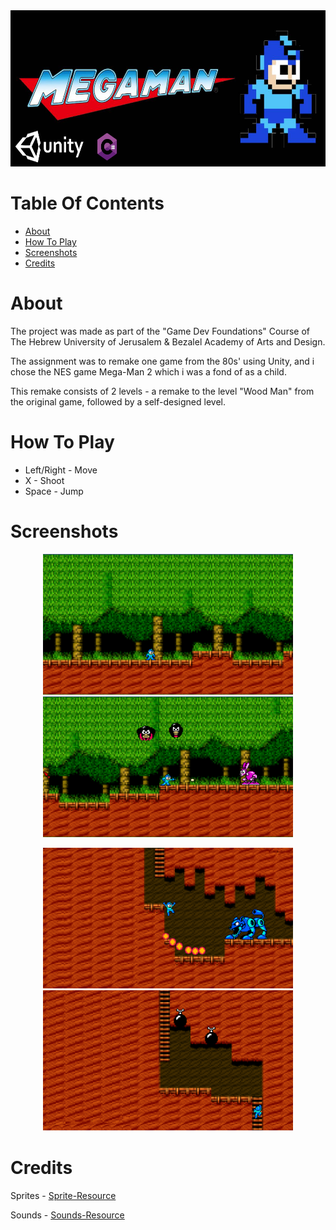 <div align='center'>
  
  <img src='Images/Logo.png' width = "625" height = "250">
  
  <div align='left'>
    
# Table Of Contents
  - [About](#about)
  - [How To Play](#how-to-play)
  - [Screenshots](#screenshots)
  - [Credits](#credits)

  # About
  
  The project was made as part of the "Game Dev Foundations" Course of The Hebrew University of Jerusalem &  Bezalel Academy of Arts and Design.
    
  The assignment was to remake one game from the 80s' using Unity, and i chose the NES game Mega-Man 2 which i was a fond of as a child.
    
  This remake consists of 2 levels - a remake to the level "Wood Man" from the original game, followed by a self-designed level.
 
  
  # How To Play
   
  - Left/Right - Move
  - X - Shoot
  - Space - Jump
    
  # Screenshots
  
  <div align='center'>
      
  <img src='Images/Mega Man Idle.png' width = "400" height = "225">             <img src='Images/Mega Man Shooting.png' width = "400" height = "225">
    
  <img src='Images/Mega Man Lion.png' width = "400" height = "225">             <img src='Images/Mega Man Ladder.png' width = "400" height = "225">


    
  <div align='left'>

  # Credits
    
  Sprites - [Sprite-Resource](https://www.spriters-resource.com/nes/mm2/)
    
  Sounds - [Sounds-Resource](https://www.sounds-resource.com/nes/megaman2/sound/3616/)
  
  


